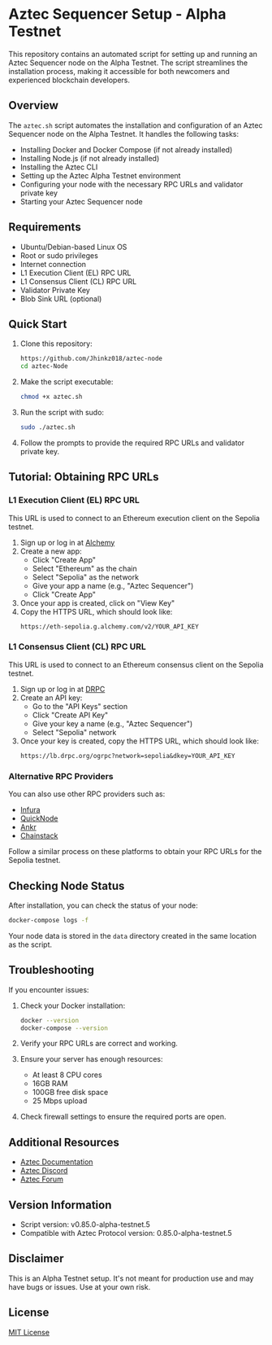 # Aztec Sequencer Setup - Alpha Testnet

This repository contains an automated script for setting up and running an Aztec Sequencer node on the Alpha Testnet. The script streamlines the installation process, making it accessible for both newcomers and experienced blockchain developers.

## Overview

The `aztec.sh` script automates the installation and configuration of an Aztec Sequencer node on the Alpha Testnet. It handles the following tasks:

- Installing Docker and Docker Compose (if not already installed)
- Installing Node.js (if not already installed)
- Installing the Aztec CLI
- Setting up the Aztec Alpha Testnet environment
- Configuring your node with the necessary RPC URLs and validator private key
- Starting your Aztec Sequencer node

## Requirements

- Ubuntu/Debian-based Linux OS
- Root or sudo privileges
- Internet connection
- L1 Execution Client (EL) RPC URL
- L1 Consensus Client (CL) RPC URL
- Validator Private Key
- Blob Sink URL (optional)

## Quick Start

1. Clone this repository:
   ```bash
   https://github.com/Jhinkz018/aztec-node
   cd aztec-Node
   ```

2. Make the script executable:
   ```bash
   chmod +x aztec.sh
   ```

3. Run the script with sudo:
   ```bash
   sudo ./aztec.sh
   ```

4. Follow the prompts to provide the required RPC URLs and validator private key.

## Tutorial: Obtaining RPC URLs

### L1 Execution Client (EL) RPC URL

This URL is used to connect to an Ethereum execution client on the Sepolia testnet.

1. Sign up or log in at [Alchemy](https://dashboard.alchemy.com/)
2. Create a new app:
   - Click "Create App"
   - Select "Ethereum" as the chain
   - Select "Sepolia" as the network
   - Give your app a name (e.g., "Aztec Sequencer")
   - Click "Create App"
3. Once your app is created, click on "View Key"
4. Copy the HTTPS URL, which should look like:
   ```
   https://eth-sepolia.g.alchemy.com/v2/YOUR_API_KEY
   ```

### L1 Consensus Client (CL) RPC URL

This URL is used to connect to an Ethereum consensus client on the Sepolia testnet.

1. Sign up or log in at [DRPC](https://drpc.org/)
2. Create an API key:
   - Go to the "API Keys" section
   - Click "Create API Key"
   - Give your key a name (e.g., "Aztec Sequencer")
   - Select "Sepolia" network
3. Once your key is created, copy the HTTPS URL, which should look like:
   ```
   https://lb.drpc.org/ogrpc?network=sepolia&dkey=YOUR_API_KEY
   ```

### Alternative RPC Providers

You can also use other RPC providers such as:

- [Infura](https://infura.io/)
- [QuickNode](https://www.quicknode.com/)
- [Ankr](https://www.ankr.com/)
- [Chainstack](https://chainstack.com/)

Follow a similar process on these platforms to obtain your RPC URLs for the Sepolia testnet.

## Checking Node Status

After installation, you can check the status of your node:

```bash
docker-compose logs -f
```

Your node data is stored in the `data` directory created in the same location as the script.

## Troubleshooting

If you encounter issues:

1. Check your Docker installation:
   ```bash
   docker --version
   docker-compose --version
   ```

2. Verify your RPC URLs are correct and working.

3. Ensure your server has enough resources:
   - At least 8 CPU cores
   - 16GB RAM
   - 100GB free disk space
   - 25 Mbps upload

4. Check firewall settings to ensure the required ports are open.

## Additional Resources

- [Aztec Documentation](https://docs.aztec.network/)
- [Aztec Discord](https://discord.gg/aztec)
- [Aztec Forum](https://forum.aztec.network/)

## Version Information

- Script version: v0.85.0-alpha-testnet.5
- Compatible with Aztec Protocol version: 0.85.0-alpha-testnet.5

## Disclaimer

This is an Alpha Testnet setup. It's not meant for production use and may have bugs or issues. Use at your own risk.

## License

[MIT License](LICENSE)
